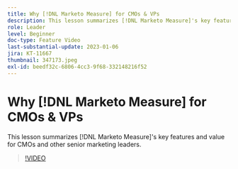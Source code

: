 ```yaml
---
title: Why [!DNL Marketo Measure] for CMOs & VPs
description: This lesson summarizes [!DNL Marketo Measure]'s key features and value for CMOs and other senior marketing leaders.
role: Leader
level: Beginner
doc-type: Feature Video
last-substantial-update: 2023-01-06
jira: KT-11667
thumbnail: 347173.jpeg
exl-id: beedf32c-6806-4cc3-9f68-332148216f52
---
```

# Why [!DNL Marketo Measure] for CMOs & VPs

This lesson summarizes [!DNL Marketo Measure]'s key features and value for CMOs and other senior marketing leaders.

>[!VIDEO](https://video.tv.adobe.com/v/347173/?quality=12&learn=on)
